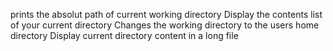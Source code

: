 prints the absolut path of current working directory
Display the contents list of your current directory
Changes the working directory to the users home directory
Display current directory content in a long file
